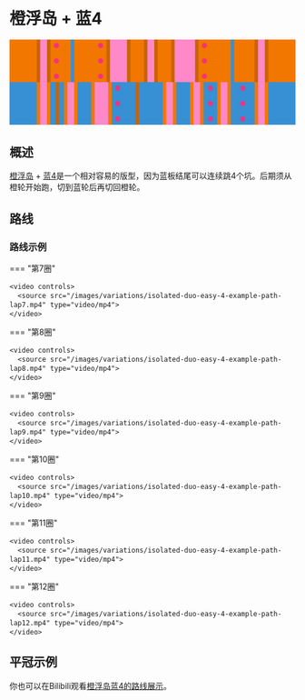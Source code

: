 # 橙浮岛 + 蓝4

![橙浮岛 + 蓝4](../images/variations/isolated-duo-easy-4.jpg)

## 概述

[橙浮岛](../rolls/isolated-duo.md#橙轮) + [蓝4](../rolls/easy-4.md#蓝轮)是一个相对容易的版型，因为蓝板结尾可以连续跳4个坑。后期须从橙轮开始跑，切到蓝轮后再切回橙轮。

## 路线

### 路线示例

=== "第7圈"

    <video controls>
      <source src="/images/variations/isolated-duo-easy-4-example-path-lap7.mp4" type="video/mp4">
    </video>

=== "第8圈"

    <video controls>
      <source src="/images/variations/isolated-duo-easy-4-example-path-lap8.mp4" type="video/mp4">
    </video>

=== "第9圈"

    <video controls>
      <source src="/images/variations/isolated-duo-easy-4-example-path-lap9.mp4" type="video/mp4">
    </video>

=== "第10圈"

    <video controls>
      <source src="/images/variations/isolated-duo-easy-4-example-path-lap10.mp4" type="video/mp4">
    </video>

=== "第11圈"

    <video controls>
      <source src="/images/variations/isolated-duo-easy-4-example-path-lap11.mp4" type="video/mp4">
    </video>

=== "第12圈"

    <video controls>
      <source src="/images/variations/isolated-duo-easy-4-example-path-lap12.mp4" type="video/mp4">
    </video>

## 平冠示例

你也可以在Bilibili观看[橙浮岛蓝4的路线展示](https://www.bilibili.com/video/BV1PB4y1i7fh?p=2)。
